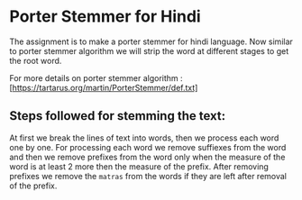 # Porter Stemmer for Hindi

The assignment is to make a porter stemmer for hindi language.
Now similar to porter stemmer algorithm we will strip the word at different stages to get the root word. 

For more details on porter stemmer algorithm : [https://tartarus.org/martin/PorterStemmer/def.txt]

## Steps followed for stemming the text:

At first we break the lines of text into words, then we process each word one by one. For processing each word we remove suffiexes from the word and then we remove prefixes from the word only when the measure of the word is at least 2 more then the measure of the prefix. After removing prefixes we remove the `matras` from the words if they are left after removal of the prefix.


 